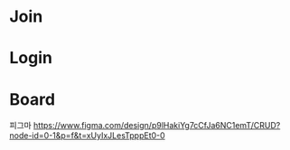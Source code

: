 # Join
# Login
# Board

피그마
https://www.figma.com/design/p9lHakiYg7cCfJa6NC1emT/CRUD?node-id=0-1&p=f&t=xUyIxJLesTpppEt0-0